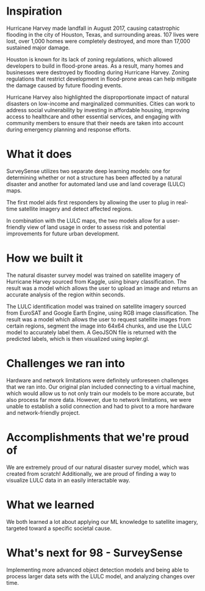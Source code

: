 # Inspiration
Hurricane Harvey made landfall in August 2017, causing catastrophic flooding in the city of Houston, Texas, and surrounding areas. 107 lives were lost, over 1,000 homes were completely destroyed, and more than 17,000 sustained major damage.

Houston is known for its lack of zoning regulations, which allowed developers to build in flood-prone areas. As a result, many homes and businesses were destroyed by flooding during Hurricane Harvey. Zoning regulations that restrict development in flood-prone areas can help mitigate the damage caused by future flooding events.

Hurricane Harvey also highlighted the disproportionate impact of natural disasters on low-income and marginalized communities. Cities can work to address social vulnerability by investing in affordable housing, improving access to healthcare and other essential services, and engaging with community members to ensure that their needs are taken into account during emergency planning and response efforts.

# What it does
SurveySense utilizes two separate deep learning models: one for determining whether or not a structure has been affected by a natural disaster and another for automated land use and land coverage (LULC) maps.

The first model aids first responders by allowing the user to plug in real-time satellite imagery and detect affected regions.

In combination with the LULC maps, the two models allow for a user-friendly view of land usage in order to assess risk and potential improvements for future urban development.

# How we built it
The natural disaster survey model was trained on satellite imagery of Hurricane Harvey sourced from Kaggle, using binary classification. The result was a model which allows the user to upload an image and returns an accurate analysis of the region within seconds.

The LULC identification model was trained on satellite imagery sourced from EuroSAT and Google Earth Engine, using RGB image classification. The result was a model which allows the user to request satellite images from certain regions, segment the image into 64x64 chunks, and use the LULC model to accurately label them. A GeoJSON file is returned with the predicted labels, which is then visualized using kepler.gl.

# Challenges we ran into
Hardware and network limitations were definitely unforeseen challenges that we ran into. Our original plan included connecting to a virtual machine, which would allow us to not only train our models to be more accurate, but also process far more data. However, due to network limitations, we were unable to establish a solid connection and had to pivot to a more hardware and network-friendly project.

# Accomplishments that we're proud of
We are extremely proud of our natural disaster survey model, which was created from scratch! Additionally, we are proud of finding a way to visualize LULC data in an easily interactable way.

# What we learned
We both learned a lot about applying our ML knowledge to satellite imagery, targeted toward a specific societal cause.

# What's next for 98 - SurveySense
Implementing more advanced object detection models and being able to process larger data sets with the LULC model, and analyzing changes over time.
